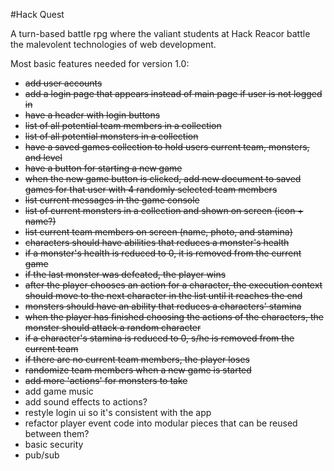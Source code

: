 #Hack Quest

A turn-based battle rpg where the valiant students at Hack Reacor battle the malevolent technologies of web development.

Most basic features needed for version 1.0:
<ul>
  <li><strike>add user accounts</strike></li>
  <li><strike>add a login page that appears instead of main page if user is not logged in</strike></li>
  <li><strike>have a header with login buttons</strike></li>
  <li><strike>list of all potential team members in a collection</strike></li>
  <li><strike>list of all potential monsters in a collection</strike></li>
  <li><strike>have a saved games collection to hold users current team, monsters, and level</strike></li>
  <li><strike>have a button for starting a new game</strike></li>
  <li><strike>when the new game button is clicked, add new document to saved games for that user with 4 randomly selected team members</strike></li>
  <li><strike>list current messages in the game console</strike></li>
  <li><strike>list of current monsters in a collection and shown on screen (icon + name?)</strike></li>
  <li><strike>list current team members on screen (name, photo, and stamina)</strike></li>
  <li><strike>characters should have abilities that reduces a monster's health</strike></li>
  <li><strike>if a monster's health is reduced to 0, it is removed from the current game</strike></li>
  <li><strike>if the last monster was defeated, the player wins</strike></li>
  <li><strike>after the player chooses an action for a character, the execution context should move to the next character in the list until it reaches the end</strike></li>
  <li><strike>monsters should have an ability that reduces a characters' stamina</strike></li>
  <li><strike>when the player has finished choosing the actions of the characters, the monster should attack a random character</strike></li>
  <li><strike>if a character's stamina is reduced to 0, s/he is removed from the current team</strike></li>
  <li><strike>if there are no current team members, the player loses</strike></li>
  <li><strike>randomize team members when a new game is started</strike></li>
  <li><strike>add more 'actions' for monsters to take</strike></li>
  <li>add game music</li>
  <li>add sound effects to actions?</li>
  <li>restyle login ui so it's consistent with the app</li>
  <li>refactor player event code into modular pieces that can be reused between them?</li>
  <li>basic security</li>
  <li>pub/sub</li>
</ul>
